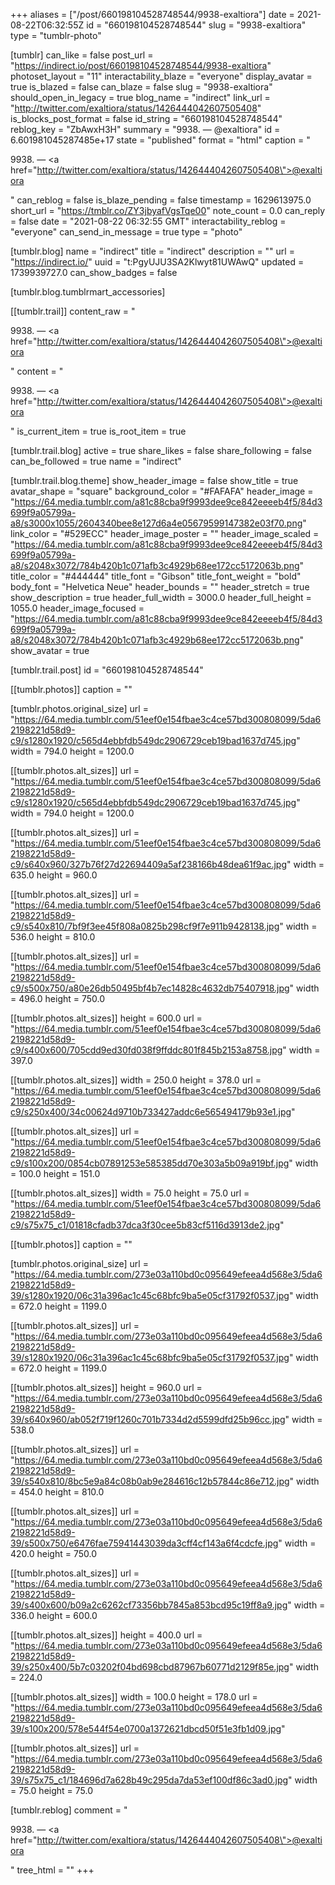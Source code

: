 +++
aliases = ["/post/660198104528748544/9938-exaltiora"]
date = 2021-08-22T06:32:55Z
id = "660198104528748544"
slug = "9938-exaltiora"
type = "tumblr-photo"

[tumblr]
can_like = false
post_url = "https://indirect.io/post/660198104528748544/9938-exaltiora"
photoset_layout = "11"
interactability_blaze = "everyone"
display_avatar = true
is_blazed = false
can_blaze = false
slug = "9938-exaltiora"
should_open_in_legacy = true
blog_name = "indirect"
link_url = "http://twitter.com/exaltiora/status/1426444042607505408"
is_blocks_post_format = false
id_string = "660198104528748544"
reblog_key = "ZbAwxH3H"
summary = "9938. — @exaltiora"
id = 6.601981045287485e+17
state = "published"
format = "html"
caption = "<p>9938. — <a href=\"http://twitter.com/exaltiora/status/1426444042607505408\">@exaltiora</a></p>"
can_reblog = false
is_blaze_pending = false
timestamp = 1629613975.0
short_url = "https://tmblr.co/ZY3jbyafVgsTqe00"
note_count = 0.0
can_reply = false
date = "2021-08-22 06:32:55 GMT"
interactability_reblog = "everyone"
can_send_in_message = true
type = "photo"

[tumblr.blog]
name = "indirect"
title = "indirect"
description = ""
url = "https://indirect.io/"
uuid = "t:PgyUJU3SA2Klwyt81UWAwQ"
updated = 1739939727.0
can_show_badges = false

[tumblr.blog.tumblrmart_accessories]

[[tumblr.trail]]
content_raw = "<p>9938. — <a href=\"http://twitter.com/exaltiora/status/1426444042607505408\">@exaltiora</a></p>"
content = "<p>9938. &mdash; <a href=\"http://twitter.com/exaltiora/status/1426444042607505408\">@exaltiora</a></p>"
is_current_item = true
is_root_item = true

[tumblr.trail.blog]
active = true
share_likes = false
share_following = false
can_be_followed = true
name = "indirect"

[tumblr.trail.blog.theme]
show_header_image = false
show_title = true
avatar_shape = "square"
background_color = "#FAFAFA"
header_image = "https://64.media.tumblr.com/a81c88cba9f9993dee9ce842eeeeb4f5/84d3699f9a05799a-a8/s3000x1055/2604340bee8e127d6a4e05679599147382e03f70.png"
link_color = "#529ECC"
header_image_poster = ""
header_image_scaled = "https://64.media.tumblr.com/a81c88cba9f9993dee9ce842eeeeb4f5/84d3699f9a05799a-a8/s2048x3072/784b420b1c071afb3c4929b68ee172cc5172063b.png"
title_color = "#444444"
title_font = "Gibson"
title_font_weight = "bold"
body_font = "Helvetica Neue"
header_bounds = ""
header_stretch = true
show_description = true
header_full_width = 3000.0
header_full_height = 1055.0
header_image_focused = "https://64.media.tumblr.com/a81c88cba9f9993dee9ce842eeeeb4f5/84d3699f9a05799a-a8/s2048x3072/784b420b1c071afb3c4929b68ee172cc5172063b.png"
show_avatar = true

[tumblr.trail.post]
id = "660198104528748544"

[[tumblr.photos]]
caption = ""

[tumblr.photos.original_size]
url = "https://64.media.tumblr.com/51eef0e154fbae3c4ce57bd300808099/5da62198221d58d9-c9/s1280x1920/c565d4ebbfdb549dc2906729ceb19bad1637d745.jpg"
width = 794.0
height = 1200.0

[[tumblr.photos.alt_sizes]]
url = "https://64.media.tumblr.com/51eef0e154fbae3c4ce57bd300808099/5da62198221d58d9-c9/s1280x1920/c565d4ebbfdb549dc2906729ceb19bad1637d745.jpg"
width = 794.0
height = 1200.0

[[tumblr.photos.alt_sizes]]
url = "https://64.media.tumblr.com/51eef0e154fbae3c4ce57bd300808099/5da62198221d58d9-c9/s640x960/327b76f27d22694409a5af238166b48dea61f9ac.jpg"
width = 635.0
height = 960.0

[[tumblr.photos.alt_sizes]]
url = "https://64.media.tumblr.com/51eef0e154fbae3c4ce57bd300808099/5da62198221d58d9-c9/s540x810/7bf9f3ee45f808a0825b298cf9f7e911b9428138.jpg"
width = 536.0
height = 810.0

[[tumblr.photos.alt_sizes]]
url = "https://64.media.tumblr.com/51eef0e154fbae3c4ce57bd300808099/5da62198221d58d9-c9/s500x750/a80e26db50495bf4b7ec14828c4632db75407918.jpg"
width = 496.0
height = 750.0

[[tumblr.photos.alt_sizes]]
height = 600.0
url = "https://64.media.tumblr.com/51eef0e154fbae3c4ce57bd300808099/5da62198221d58d9-c9/s400x600/705cdd9ed30fd038f9ffddc801f845b2153a8758.jpg"
width = 397.0

[[tumblr.photos.alt_sizes]]
width = 250.0
height = 378.0
url = "https://64.media.tumblr.com/51eef0e154fbae3c4ce57bd300808099/5da62198221d58d9-c9/s250x400/34c00624d9710b733427addc6e565494179b93e1.jpg"

[[tumblr.photos.alt_sizes]]
url = "https://64.media.tumblr.com/51eef0e154fbae3c4ce57bd300808099/5da62198221d58d9-c9/s100x200/0854cb07891253e585385dd70e303a5b09a919bf.jpg"
width = 100.0
height = 151.0

[[tumblr.photos.alt_sizes]]
width = 75.0
height = 75.0
url = "https://64.media.tumblr.com/51eef0e154fbae3c4ce57bd300808099/5da62198221d58d9-c9/s75x75_c1/01818cfadb37dca3f30cee5b83cf5116d3913de2.jpg"

[[tumblr.photos]]
caption = ""

[tumblr.photos.original_size]
url = "https://64.media.tumblr.com/273e03a110bd0c095649efeea4d568e3/5da62198221d58d9-39/s1280x1920/06c31a396ac1c45c68bfc9ba5e05cf31792f0537.jpg"
width = 672.0
height = 1199.0

[[tumblr.photos.alt_sizes]]
url = "https://64.media.tumblr.com/273e03a110bd0c095649efeea4d568e3/5da62198221d58d9-39/s1280x1920/06c31a396ac1c45c68bfc9ba5e05cf31792f0537.jpg"
width = 672.0
height = 1199.0

[[tumblr.photos.alt_sizes]]
height = 960.0
url = "https://64.media.tumblr.com/273e03a110bd0c095649efeea4d568e3/5da62198221d58d9-39/s640x960/ab052f719f1260c701b7334d2d5599dfd25b96cc.jpg"
width = 538.0

[[tumblr.photos.alt_sizes]]
url = "https://64.media.tumblr.com/273e03a110bd0c095649efeea4d568e3/5da62198221d58d9-39/s540x810/8bc5e9a84c08b0ab9e284616c12b57844c86e712.jpg"
width = 454.0
height = 810.0

[[tumblr.photos.alt_sizes]]
url = "https://64.media.tumblr.com/273e03a110bd0c095649efeea4d568e3/5da62198221d58d9-39/s500x750/e6476fae75941443039da3cff4cf143a6f4cdcfe.jpg"
width = 420.0
height = 750.0

[[tumblr.photos.alt_sizes]]
url = "https://64.media.tumblr.com/273e03a110bd0c095649efeea4d568e3/5da62198221d58d9-39/s400x600/b09a2c6262cf73356bb7845a853bcd95c19ff8a9.jpg"
width = 336.0
height = 600.0

[[tumblr.photos.alt_sizes]]
height = 400.0
url = "https://64.media.tumblr.com/273e03a110bd0c095649efeea4d568e3/5da62198221d58d9-39/s250x400/5b7c03202f04bd698cbd87967b60771d2129f85e.jpg"
width = 224.0

[[tumblr.photos.alt_sizes]]
width = 100.0
height = 178.0
url = "https://64.media.tumblr.com/273e03a110bd0c095649efeea4d568e3/5da62198221d58d9-39/s100x200/578e544f54e0700a1372621dbcd50f51e3fb1d09.jpg"

[[tumblr.photos.alt_sizes]]
url = "https://64.media.tumblr.com/273e03a110bd0c095649efeea4d568e3/5da62198221d58d9-39/s75x75_c1/184696d7a628b49c295da7da53ef100df86c3ad0.jpg"
width = 75.0
height = 75.0

[tumblr.reblog]
comment = "<p>9938. — <a href=\"http://twitter.com/exaltiora/status/1426444042607505408\">@exaltiora</a></p>"
tree_html = ""
+++
